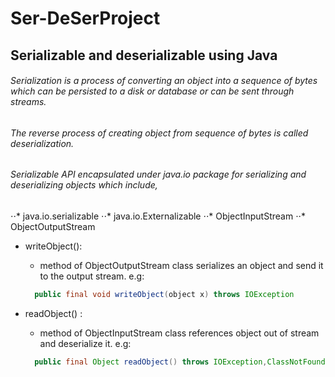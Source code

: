 # Ser-DeSerProject
Serializable and deserializable using Java
------

###### Serialization is a process of converting an object into a sequence of bytes which can be persisted to a disk or database or can be sent through streams.

###### The reverse process of creating object from sequence of bytes is called deserialization.

###### Serializable API encapsulated under java.io package for serializing and deserializing objects which include,
  ⋅⋅* java.io.serializable
  ⋅⋅* java.io.Externalizable
  ⋅⋅* ObjectInputStream
  ⋅⋅* ObjectOutputStream

* writeObject():
  * method of ObjectOutputStream class serializes an object and send it to the output stream.
  e.g:
  ```java
    public final void writeObject(object x) throws IOException
  ```
  
* readObject() :
  * method of ObjectInputStream class references object out of stream and deserialize it.
  e.g:
  ```java
    public final Object readObject() throws IOException,ClassNotFoundException
  ```

